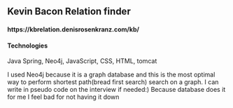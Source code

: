 <h2>Kevin Bacon Relation finder</h2>
<h4>https://kbrelation.denisrosenkranz.com/kb/</h4>
<h4>Technologies</h4>
<p>Java Spring, Neo4j, JavaScript, CSS, HTML, tomcat</p>
<p>I used Neo4j because it is a graph database and this is the most optimal way to perform shortest path(bread first search) search on a graph.
I can write in pseudo code on the interview if needed:) Because database does it for me I feel bad for not having it down</p>

